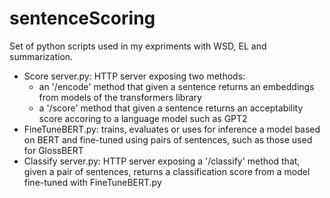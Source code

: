 # sentenceScoring

Set of python scripts used in my expriments with WSD, EL and summarization.

- Score server.py: HTTP server exposing two methods:
  - an '/encode'  method that given a sentence returns an embeddings from models of the transformers library 
  - a '/score' method that given a sentence returns an acceptability score accoring to a language model such as GPT2 
- FineTuneBERT.py: trains, evaluates or uses for inference a model based on BERT and fine-tuned using pairs of sentences, such as those used for GlossBERT
- Classify server.py: HTTP server exposing a '/classify' method that, given a pair of sentences, returns a classification score from a model fine-tuned with FineTuneBERT.py

  
